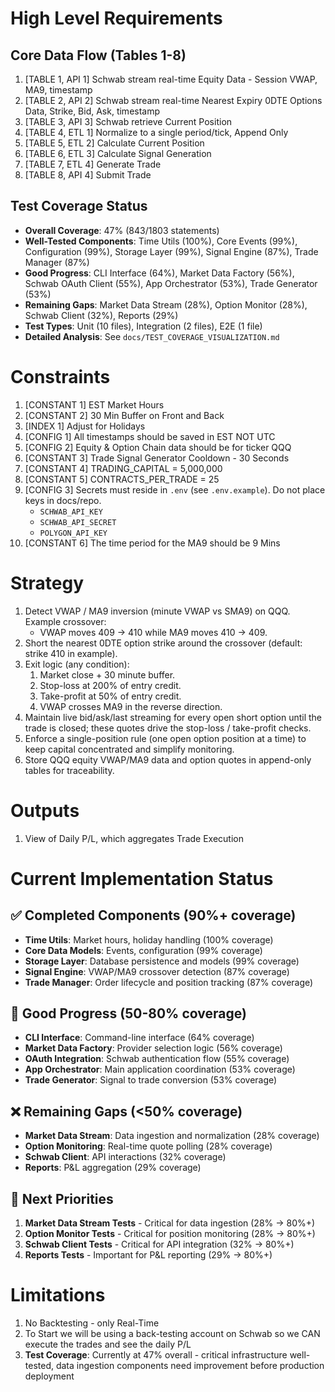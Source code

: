 # High Level Requirements

## Core Data Flow (Tables 1-8)
1) [TABLE 1, API 1] Schwab stream real-time Equity Data - Session VWAP, MA9, timestamp
2) [TABLE 2, API 2] Schwab stream real-time Nearest Expiry 0DTE Options Data, Strike, Bid, Ask, timestamp
3) [TABLE 3, API 3] Schwab retrieve Current Position
4) [TABLE 4, ETL 1] Normalize to a single period/tick, Append Only
5) [TABLE 5, ETL 2] Calculate Current Position
6) [TABLE 6, ETL 3] Calculate Signal Generation
7) [TABLE 7, ETL 4] Generate Trade
8) [TABLE 8, API 4] Submit Trade

## Test Coverage Status
- **Overall Coverage**: 47% (843/1803 statements)
- **Well-Tested Components**: Time Utils (100%), Core Events (99%), Configuration (99%), Storage Layer (99%), Signal Engine (87%), Trade Manager (87%)
- **Good Progress**: CLI Interface (64%), Market Data Factory (56%), Schwab OAuth Client (55%), App Orchestrator (53%), Trade Generator (53%)
- **Remaining Gaps**: Market Data Stream (28%), Option Monitor (28%), Schwab Client (32%), Reports (29%)
- **Test Types**: Unit (10 files), Integration (2 files), E2E (1 file)
- **Detailed Analysis**: See `docs/TEST_COVERAGE_VISUALIZATION.md`

# Constraints

1. [CONSTANT 1] EST Market Hours
2. [CONSTANT 2] 30 Min Buffer on Front and Back
3. [INDEX 1] Adjust for Holidays
4. [CONFIG 1] All timestamps should be saved in EST NOT UTC
5. [CONFIG 2] Equity & Option Chain data should be for ticker QQQ
6. [CONSTANT 3] Trade Signal Generator Cooldown - 30 Seconds
7. [CONSTANT 4] TRADING_CAPITAL = 5,000,000
8. [CONSTANT 5] CONTRACTS_PER_TRADE = 25
9. [CONFIG 3] Secrets must reside in `.env` (see `.env.example`). Do not place keys in docs/repo.
   - `SCHWAB_API_KEY`
   - `SCHWAB_API_SECRET`
   - `POLYGON_API_KEY`
10. [CONSTANT 6] The time period for the MA9 should be 9 Mins

# Strategy

1. Detect VWAP / MA9 inversion (minute VWAP vs SMA9) on QQQ. Example crossover:
   - VWAP moves 409 → 410 while MA9 moves 410 → 409.
2. Short the nearest 0DTE option strike around the crossover (default: strike 410 in example).
3. Exit logic (any condition):
   1. Market close + 30 minute buffer.
   2. Stop-loss at 200% of entry credit.
   3. Take-profit at 50% of entry credit.
   4. VWAP crosses MA9 in the reverse direction.
4. Maintain live bid/ask/last streaming for every open short option until the trade is closed; these quotes drive the stop-loss / take-profit checks.
5. Enforce a single-position rule (one open option position at a time) to keep capital concentrated and simplify monitoring.
6. Store QQQ equity VWAP/MA9 data and option quotes in append-only tables for traceability.

# Outputs

1. View of Daily P/L, which aggregates Trade Execution

# Current Implementation Status

## ✅ Completed Components (90%+ coverage)
- **Time Utils**: Market hours, holiday handling (100% coverage)
- **Core Data Models**: Events, configuration (99% coverage)
- **Storage Layer**: Database persistence and models (99% coverage)
- **Signal Engine**: VWAP/MA9 crossover detection (87% coverage)
- **Trade Manager**: Order lifecycle and position tracking (87% coverage)

## 🔄 Good Progress (50-80% coverage)
- **CLI Interface**: Command-line interface (64% coverage)
- **Market Data Factory**: Provider selection logic (56% coverage)
- **OAuth Integration**: Schwab authentication flow (55% coverage)
- **App Orchestrator**: Main application coordination (53% coverage)
- **Trade Generator**: Signal to trade conversion (53% coverage)

## ❌ Remaining Gaps (<50% coverage)
- **Market Data Stream**: Data ingestion and normalization (28% coverage)
- **Option Monitoring**: Real-time quote polling (28% coverage)
- **Schwab Client**: API interactions (32% coverage)
- **Reports**: P&L aggregation (29% coverage)

## 🎯 Next Priorities
1. **Market Data Stream Tests** - Critical for data ingestion (28% → 80%+)
2. **Option Monitor Tests** - Critical for position monitoring (28% → 80%+)
3. **Schwab Client Tests** - Critical for API integration (32% → 80%+)
4. **Reports Tests** - Important for P&L reporting (29% → 80%+)

# Limitations

1. No Backtesting - only Real-Time
2. To Start we will be using a back-testing account on Schwab so we CAN execute the trades and see the daily P/L
3. **Test Coverage**: Currently at 47% overall - critical infrastructure well-tested, data ingestion components need improvement before production deployment

